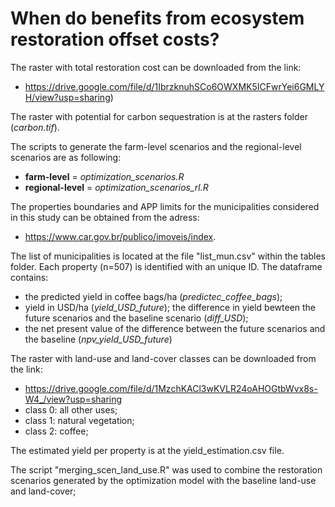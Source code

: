 # When do benefits from ecosystem restoration offset costs?

The raster with total restoration cost can be downloaded from the link:
- https://drive.google.com/file/d/1IbrzknuhSCo6OWXMK5ICFwrYei6GMLYH/view?usp=sharing)

The raster with potential for carbon sequestration is at the rasters folder (*carbon.tif*).

The scripts to generate the farm-level scenarios and the regional-level scenarios are as following: 
- **farm-level** = *optimization_scenarios.R*
- **regional-level** = *optimization_scenarios_rl.R*

The properties boundaries and APP limits for the municipalities considered in this study can be obtained from the adress: 
- https://www.car.gov.br/publico/imoveis/index. 

The list of municipalities is located at the file "list_mun.csv" within the tables folder. Each property (n=507) is identified with an unique ID. The dataframe contains: 

- the predicted yield in coffee bags/ha (*predictec_coffee_bags*); 
- yield in USD/ha (*yield_USD_future*); the difference in yield bewteen the future scenarios and the baseline scenario (*diff_USD*); 
- the net present value of the difference between the future scenarios and the baseline (*npv_yield_USD_future*)

The raster with land-use and land-cover classes can be downloaded from the link: 
- https://drive.google.com/file/d/1MzchKACl3wKVLR24oAHOGtbWvx8s-W4_/view?usp=sharing
 - class 0: all other uses;
 - class 1: natural vegetation;
 - class 2: coffee;

The estimated yield per property is at the yield_estimation.csv file. 

The script "merging_scen_land_use.R" was used to combine the restoration scenarios generated by the optimization model with the baseline land-use and land-cover;
